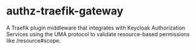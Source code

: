 # authz-traefik-gateway
A Traefik plugin middleware that integrates with Keycloak Authorization Services using the UMA protocol to validate resource-based permissions like /resource#scope.
